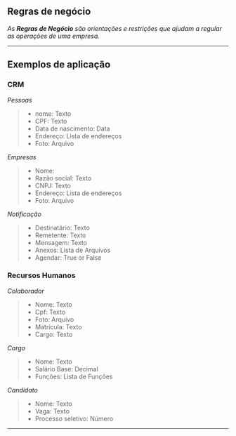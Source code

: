## Regras de negócio
_As **Regras de Negócio** são orientações e restrições que ajudam a regular as operações de uma empresa._

--- 
## Exemplos de aplicação
 ### CRM
 _Pessoas_
 > - nome: Texto
 > - CPF: Texto
 > - Data de nascimento: Data
 > - Endereço: Lista de endereços
 > - Foto: Arquivo

_Empresas_
> - Nome:
> - Razão social: Texto
> - CNPJ: Texto
> - Endereço: Lista de endereços
> - Foto: Arquivo

_Notificação_
> - Destinatário: Texto
> - Remetente: Texto
> - Mensagem: Texto
> - Anexos: Lista de Arquivos
> - Agendar: True or False

### Recursos Humanos
_Colaborador_
> - Nome: Texto
> - Cpf: Texto
> - Foto: Arquivo
> - Matrícula: Texto
> - Cargo: Texto

_Cargo_
> - Nome: Texto
> - Salário Base: Decimal
> - Funções: Lista de Funções

_Candidato_
> - Nome: Texto
> - Vaga: Texto
> - Processo seletivo: Número
--- 